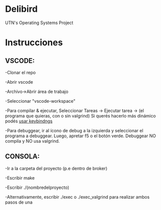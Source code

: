 # Delibird
UTN's Operating Systems Project

# Instrucciones

## VSCODE:

-Clonar el repo

-Abrir vscode

-Archivo->Abrir área de trabajo

-Seleccionar "vscode-workspace"

-Para compilar & ejecutar, Seleccionar Tareas -> Ejecutar tarea -> (el programa que quieras, con o sin valgrind) 
Si querés hacerlo más dinámico podés [usar keybindngs](https://code.visualstudio.com/docs/editor/tasks#_binding-keyboard-shortcuts-to-tasks) 

-Para debuggear, ir al ícono de debug a la izquierda y seleccionar el programa a debuggear. Luego, apretar f5 o el botón verde.
Debuggear NO compila y NO usa valgrind.

## CONSOLA:

-Ir a la carpeta del proyecto (p.e dentro de broker)

-Escribir make

-Escribir ./(nombredelproyecto)

-Alternativamente, escribir ./exec o ./exec_valgrind para realizar ambos pasos de una
